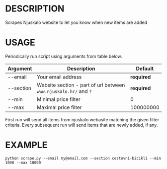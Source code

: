 # DESCRIPTION
Scrapes Njuskalo website to let you know when new items are added

# USAGE 
Periodically run script using arguments from table below.

Argument  | Description                                                         | Default
--------- | ------------------------------------------------------------------- | ------------
--email   | Your email address                                                  | **required**
--section | Website section - part of url between `www.njuskalo.hr/` and `?`    | **required**
--min     | Minimal price filter                                                | 0
--max     | Maximal price filter                                                | 100000000

First run will send all items from njuskalo webasite matching the given filter criteria. 
Every subsequent run will send items that are newly added, if any.
    
# EXAMPLE
`python scrape.py --email my@email.com --section cestovni-bicikli --min 1000 --max 10000` 




